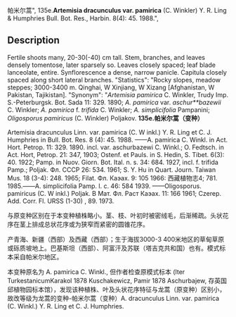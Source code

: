 帕米尔蒿",
135e.**Artemisia dracunculus var. pamirica** (C. Winkler) Y. R. Ling & Humphries Bull. Bot. Res., Harbin. 8(4): 45. 1988.",

## Description
Fertile shoots many, 20-30(-40) cm tall. Stem, branches, and leaves densely tomentose, later sparsely so. Leaves closely spaced; leaf blade lanceolate, entire. Synflorescence a dense, narrow panicle. Capitula closely spaced along short lateral branches.
  "Statistics": "Rocky slopes, meadow steppes; 3000-3400 m. Qinghai, W Xinjiang, W Xizang [Afghanistan, W Pakistan, Tajikistan].
  "Synonym": "*Artemisia pamirica* C. Winkler, Trudy Imp. S.-Peterburgsk. Bot. Sada 11: 329. 1890; *A. pamirica* var. *aschur**bazewii* C. Winkler; *A. pamirica* f. *trifida* C. Winkler; *A. simplicifolia* Pampanini; *Oligosporus pamiricus* (C. Winkler) Poljakov.
**135e.帕米尔蒿（变种）**

Artemisia dracunculus Linn. var. pamirica (C. W inkl.) Y. R. Ling et C. J. Humphries in Bull. Bot. Res. 8 (4): 45. 1988. ——A. pamirica C. Winkl. in Act. Hort. Petrop. 11: 329. 1890. incl. var. aschurbazewi C. Winkl.; O. Fedtsch. in Act. Hort, Petrop. 21: 347, 1903; Ostenf. et Pauls. in S. Hedin, S. Tibet. 6(3): 40. 1922; Pamp. in Nuov. Giorn. Bot. Ital. n. s. 34: 684. 1927, incl. f. trifida Pamp.; Poljak. Фл. СССР 26: 534. 1961; S. Y. Hu in Quart. Journ. Taiwan Mus. 18 (3-4): 248. 1965; Filat. Фл. Каэах. 9: 105 1966: 西藏植物志4; 781. 1985.——A. simplicifolia Pamp. l. c. 46: 584 1939. ——Oligosporus. pamiricus (C. W inkl.) Poljak. В Мат. Фл. Раст Каэах. 11: 166 1961; Czerep. Add. Corr. Fl. URSS (1-30) , 89. 1973.

与原变种区别在于本变种植株略小。茎、枝、叶初时被密绒毛，后渐稀疏。头状花序在茎上排成总状花序或为狭窄而紧密的圆锥花序。

产青海、新疆（西部）及西藏（西部）；生于海拔3000-3 400米地区的草甸草原或砾质坡地上。巴基斯坦（西部）、阿富汗及苏联（塔吉克共和国）也有。模式标本采自帕米尔地区。

本变种原名为 A. pamirica C. Winkl., 但作者检查原模式标本 (Iter TurkestanicumKarakol 1878 Kuschakewicz, Pamir 1878 Aschurbajew, 存英国邱植物园标本馆），发现该种植株、叶及头状花序特征与龙蒿（原变种）区别小，故改等级为龙蒿的变种-帕米尔蒿（变种）A. dracunculus Linn. var. pamirica (C. Winkl.) Y. R. Ling et C. J. Humphries.

